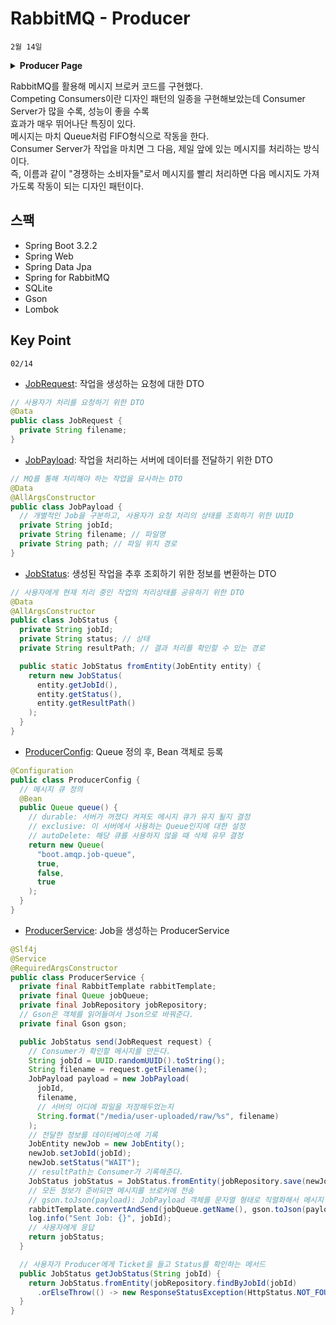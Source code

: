 # RabbitMQ - Producer

`2월 14일`
<details>
<summary><strong>Producer Page</strong></summary>

- RabbitMQ_Competing Consumers
<div>JobEntity</div>
<div>JobRepository</div>
<div>JobPayload: MQ에게 요청하는 작업 정보를 나타냄</div>
<div>JobRequest: 사용자가 MQ에게 처리를 요청</div>
<div>JobStatus: 사용자가 결과 처리 상태를 확인할 수 있음</div>
<div>ProducerConfig</div>
<div>ProducerService</div>
<div>ProducerController</div>
</details>

RabbitMQ를 활용해 메시지 브로커 코드를 구현했다.  
Competing Consumers이란 디자인 패턴의 일종을 구현해보았는데 Consumer Server가 많을 수록, 성능이 좋을 수록  
효과가 매우 뛰어나단 특징이 있다.  
메시지는 마치 Queue처럼 FIFO형식으로 작동을 한다.   
Consumer Server가 작업을 마치면 그 다음, 제일 앞에 있는 메시지를 처리하는 방식이다.  
즉, 이름과 같이 "경쟁하는 소비자들"로서 메시지를 빨리 처리하면 다음 메시지도 가져가도록 작동이 되는 디자인 패턴이다.

## 스팩

- Spring Boot 3.2.2
- Spring Web
- Spring Data Jpa
- Spring for RabbitMQ
- SQLite
- Gson
- Lombok

## Key Point

`02/14`

- [JobRequest](/src/main/java/com/example/rabbitproducer/dto/JobRequest.java): 작업을 생성하는 요청에 대한 DTO
```java
// 사용자가 처리를 요청하기 위한 DTO
@Data
public class JobRequest {
  private String filename;
}
```

- [JobPayload](/src/main/java/com/example/rabbitproducer/dto/JobPayload.java): 작업을 처리하는 서버에 데이터를 전달하기 위한 DTO
```java
// MQ를 통해 처리해야 하는 작업을 묘사하는 DTO
@Data
@AllArgsConstructor
public class JobPayload {
  // 개별적인 Job을 구분하고, 사용자가 요청 처리의 상태를 조회하기 위한 UUID
  private String jobId;
  private String filename; // 파일명
  private String path; // 파일 위치 경로
}
```

- [JobStatus](/src/main/java/com/example/rabbitproducer/dto/JobStatus.java): 생성된 작업을 추후 조회하기 위한 정보를 변환하는 DTO
```java
// 사용자에게 현재 처리 중인 작업의 처리상태를 공유하기 위한 DTO
@Data
@AllArgsConstructor
public class JobStatus {
  private String jobId;
  private String status; // 상태
  private String resultPath; // 결과 처리를 확인할 수 있는 경로

  public static JobStatus fromEntity(JobEntity entity) {
    return new JobStatus(
      entity.getJobId(),
      entity.getStatus(),
      entity.getResultPath()
    );
  }
}
```

- [ProducerConfig](/src/main/java/com/example/rabbitproducer/ProducerConfig.java): Queue 정의 후, Bean 객체로 등록
```java
@Configuration
public class ProducerConfig {
  // 메시지 큐 정의
  @Bean
  public Queue queue() {
    // durable: 서버가 꺼졌다 켜져도 메시지 큐가 유지 될지 결정
    // exclusive: 이 서버에서 사용하는 Queue인지에 대한 설정
    // autoDelete: 해당 큐를 사용하지 않을 때 삭제 유무 결정
    return new Queue(
      "boot.amqp.job-queue",
      true,
      false,
      true
    );
  }
}
```

- [ProducerService](/src/main/java/com/example/rabbitproducer/ProducerService.java): Job을 생성하는 ProducerService
```java
@Slf4j
@Service
@RequiredArgsConstructor
public class ProducerService {
  private final RabbitTemplate rabbitTemplate;
  private final Queue jobQueue;
  private final JobRepository jobRepository;
  // Gson은 객체를 읽어들여서 Json으로 바꿔준다.
  private final Gson gson;

  public JobStatus send(JobRequest request) {
    // Consumer가 확인할 메시지를 만든다.
    String jobId = UUID.randomUUID().toString();
    String filename = request.getFilename();
    JobPayload payload = new JobPayload(
      jobId,
      filename,
      // 서버의 어디에 파일을 저장해두었는지
      String.format("/media/user-uploaded/raw/%s", filename)
    );
    // 전달한 정보를 데이터베이스에 기록
    JobEntity newJob = new JobEntity();
    newJob.setJobId(jobId);
    newJob.setStatus("WAIT");
    // resultPath는 Consumer가 기록해준다.
    JobStatus jobStatus = JobStatus.fromEntity(jobRepository.save(newJob));
    // 모든 정보가 준비되면 메시지를 브로커에 전송
    // gson.toJson(payload): JobPayload 객체를 문자열 형태로 직렬화해서 메시지 전송
    rabbitTemplate.convertAndSend(jobQueue.getName(), gson.toJson(payload));
    log.info("Sent Job: {}", jobId);
    // 사용자에게 응답
    return jobStatus;
  }

  // 사용자가 Producer에게 Ticket을 들고 Status를 확인하는 메서드
  public JobStatus getJobStatus(String jobId) {
    return JobStatus.fromEntity(jobRepository.findByJobId(jobId)
      .orElseThrow(() -> new ResponseStatusException(HttpStatus.NOT_FOUND)));
  }
}
```


